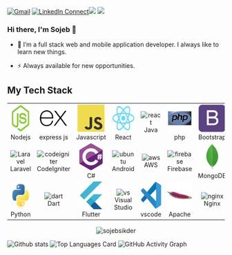 [![Gmail](https://img.shields.io/badge/%20-Send%20Mail-black?color=14171A&labelColor=ef5350&logo=gmail&logoColor=ffffff)](mailto:sojebsikder@gmail.com)
[![LinkedIn Connect](https://img.shields.io/badge/%20-Connect-black?color=14171A&labelColor=212121&logo=linkedin&logoColor=ffffff)](https://www.linkedin.com/in/sojebsikder/)<a href="https://github.com/antonkomarev/github-profile-views-counter"><img src="https://komarev.com/ghpvc/?username=sojebsikder"></a>
<a href="https://hits.seeyoufarm.com"><img src="https://hits.seeyoufarm.com/api/count/incr/badge.svg?url=https://github.com/SojebSikder/sojebsikder"/></a>

### Hi there, I'm Sojeb 👋

- 🔭 I’m a full stack web and mobile application developer. I always like to learn new things.

- ⚡ Always available for new opportunities.

<h2>My Tech Stack</h2>
<table>
  <tr>
    <td align="center">
      <img alt="nodejs" height=64px src="https://raw.githubusercontent.com/devicons/devicon/master/icons/nodejs/nodejs-original.svg">
      <br>Nodejs
    </td>
    <td align="center">
      <img alt="express" height=64px src="https://raw.githubusercontent.com/devicons/devicon/master/icons/express/express-original.svg">
      <br>express js
    </td>
    <td align="center">
      <img alt="javascript" height=64px src="https://raw.githubusercontent.com/devicons/devicon/master/icons/javascript/javascript-original.svg">
      <br>Javascript
    </td>
    <td align="center">
      <img alt="reactjs" height=64px src="https://raw.githubusercontent.com/devicons/devicon/master/icons/react/react-original.svg">
      <br>React
    </td>
    <td align="center">
      <img alt="react" height=64px src="https://user-images.githubusercontent.com/39632170/109031546-077fa800-76ef-11eb-90ee-f49c93b996b7.png">
      <br>Java
    </td>
    <td align="center">
      <img alt="php" height=64px src="https://raw.githubusercontent.com/devicons/devicon/master/icons/php/php-original.svg">
      <br>php
    </td>
    <td align="center">
      <img alt="bootstrap" height=64px src="https://raw.githubusercontent.com/devicons/devicon/master/icons/bootstrap/bootstrap-plain.svg">
      <br>Bootstrap
    </td>
    <td align="center">
      <img alt="jquery" height=64px src="https://raw.githubusercontent.com/devicons/devicon/master/icons/jquery/jquery-original.svg">
      <br>jQuery
    </td>
  </tr>

  <tr>
    <td align="center">
      <img alt="Laravel" height=64px src="https://cdn.worldvectorlogo.com/logos/laravel-1.svg">
      <br>Laravel
    </td>
    <td align="center">
      <img alt="codeigniter" height=64px src="https://cdn.worldvectorlogo.com/logos/codeigniter.svg">
      <br>CodeIgniter
    </td>
    <td align="center">
      <img alt="csharp" height=64px src="https://raw.githubusercontent.com/devicons/devicon/master/icons/csharp/csharp-original.svg">
      <br>C#
    </td>
        <td align="center">
      <img alt="ubuntu" height=64px src="https://cdn.worldvectorlogo.com/logos/android-logomark.svg">
      <br>Android
    </td>
    <td align="center">
      <img alt="aws" height=64px src="https://cdn.worldvectorlogo.com/logos/aws-logo.svg">
      <br>AWS
    </td>
    <td align="center">
      <img alt="firebase" height=64px src="https://cdn.worldvectorlogo.com/logos/firebase-1.svg">
      <br/>Firebase
    </td>
    <td align="center">
      <img alt="mongodb" height=64px src="https://raw.githubusercontent.com/devicons/devicon/master/icons/mongodb/mongodb-original.svg">
      <br>MongoDB
    </td>
    <td align="center">
      <img alt="mysql" height=64px src="https://raw.githubusercontent.com/devicons/devicon/master/icons/mysql/mysql-original.svg">
      <br>MySQL
    </td>
  </tr>
  <tr>
      <td align="center">
      <img alt="python" height=64px src="https://raw.githubusercontent.com/devicons/devicon/master/icons/python/python-original.svg">
      <br>Python
    </td>
      <td align="center">
      <img alt="dart" height=64px src="https://cdn.worldvectorlogo.com/logos/dart.svg">
      <br>Dart
    </td>
    <td align="center">
      <img alt="flutter" height=64px src="https://raw.githubusercontent.com/devicons/devicon/master/icons/flutter/flutter-original.svg">
      <br>Flutter
    </td>
    <td align="center">
      <img alt="vs" height=64px src="https://cdn.worldvectorlogo.com/logos/visual-studio-2013.svg">
      <br>Visual Studio
    </td>
    <td align="center">
      <img alt="vscode" height=64px src="https://raw.githubusercontent.com/devicons/devicon/master/icons/vscode/vscode-original.svg">
      <br>vscode
    </td>
    <td align="center">
      <img alt="apache" height=64px src="https://raw.githubusercontent.com/devicons/devicon/master/icons/apache/apache-original.svg">
      <br>Apache
    </td>
    <td align="center">
      <img alt="nginx" height=64px src="https://cdn.worldvectorlogo.com/logos/nginx-1.svg">
      <br>Nginx
    </td>
    <td align="center">
      <img alt="Ubuntu" height=64px src="https://user-images.githubusercontent.com/39632170/109294252-25681c80-7857-11eb-9ec4-4fbdad9fadfc.png">
      <br>Ubuntu
    </td>
  </tr>
</table>
<p align="center">
<img style="width: 50%;" align="center" src="https://github-readme-streak-stats.herokuapp.com/?user=sojebsikder&theme=algolia&hide_border=true" alt="sojebsikder" />
 </p>

![Github stats](https://github-readme-stats.vercel.app/api?username=sojebsikder&theme=algolia&show_icons=true&count_private=true)
![Top Languages Card](https://github-readme-stats.vercel.app/api/top-langs/?username=sojebsikder&theme=algolia&layout=compact)
![GitHub Activity Graph](https://activity-graph.herokuapp.com/graph?username=sojebsikder)
